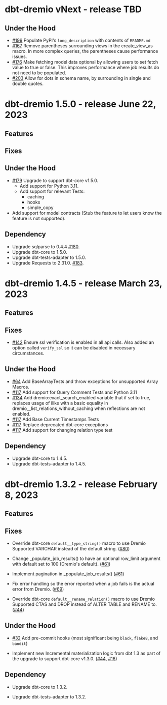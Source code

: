 # dbt-dremio vNext - release TBD

## Under the Hood

-   [#199](https://github.com/dremio/dbt-dremio/issues/199) Populate PyPI's `long_description` with contents of `README.md`
-   [#167](https://github.com/dremio/dbt-dremio/issues/167) Remove parentheses surrounding views in the create_view_as macro. In more complex queries, the parentheses cause performance issues. 
-   [#176](https://github.com/dremio/dbt-dremio/issues/176) Make fetching model data optional by allowing users to set fetch value to true or false. This improves performance where job results do not need to be populated.
-   [#203](https://github.com/dremio/dbt-dremio/issues/203) Allow for dots in schema name, by surrounding in single and double quotes.


# dbt-dremio 1.5.0 - release June 22, 2023


## Features

## Fixes

## Under the Hood
-   [#179](https://github.com/dremio/dbt-dremio/issues/179) Upgrade to support dbt-core v1.5.0.
    -   Add support for Python 3.11.
    -   Add support for relevant Tests:
        -   caching
        -   hooks
        -   simple_copy
-   Add support for model contracts (Stub the feature to let users know the feature is not supported).

## Dependency

-   Upgrade sqlparse to 0.4.4 [#180](https://github.com/dremio/dbt-dremio/issues/180).
-   Upgrade dbt-core to 1.5.0.
-   Upgrade dbt-tests-adapter to 1.5.0.
-   Upgrade Requests to 2.31.0. [#183](https://github.com/dremio/dbt-dremio/issues/183).


# dbt-dremio 1.4.5 - release March 23, 2023

## Features

## Fixes

-   [#142](https://github.com/dremio/dbt-dremio/issues/142) Ensure ssl verification is enabled in all api calls. Also added an option called `verify_ssl` so it can be disabled in necessary circumstances.

## Under the Hood

-   [#64](https://github.com/dremio/dbt-dremio/issues/64) Add BaseArrayTests and throw exceptions for unsupported Array Macros.
-   [#117](https://github.com/dremio/dbt-dremio/issues/117) Add support for Query Comment Tests and Python 3.11
-   [#134](https://github.com/dremio/dbt-dremio/issues/134) Add dremio:exact_search_enabled variable that if set to true, replaces usage of ilike with a basic equality in dremio\_\_list_relations_without_caching when reflections are not enabled.
-   [#117](https://github.com/dremio/dbt-dremio/issues/117) Add Base Current Timestamps Tests
-   [#117](https://github.com/dremio/dbt-dremio/issues/117) Replace deprecated dbt-core exceptions
-   [#117](https://github.com/dremio/dbt-dremio/issues/117) Add support for changing relation type test

## Dependency

-   Upgrade dbt-core to 1.4.5.
-   Upgrade dbt-tests-adapter to 1.4.5.

# dbt-dremio 1.3.2 - release February 8, 2023

## Features

## Fixes

-   Override dbt-core `default__type_string()` macro to use Dremio Supported VARCHAR instead of the default string. ([#80](https://github.com/dremio/dbt-dremio/pull/80))

-   Change \_populate_job_results() to have an optional row_limit argument with default set to 100 (Dremio's default). ([#61](https://github.com/dremio/dbt-dremio/issues/61))

-   Implement pagination in \_populate_job_results() ([#61](https://github.com/dremio/dbt-dremio/issues/61))

-   Fix error handling so the error reported when a job fails is the actual error from Dremio. ([#69](https://github.com/dremio/dbt-dremio/issues/69))

-   Override dbt-core `default__rename_relation()` macro to use Dremio Supported CTAS and DROP instead of ALTER TABLE and RENAME to. ([#44](https://github.com/dremio/dbt-dremio/issues/44))

## Under the Hood

-   [#32](https://github.com/dremio/dbt-dremio/issues/32) Add pre-commit hooks (most significant being `black`, `flake8`, and `bandit`)

-   Implement new Incremental materialization logic from dbt 1.3 as part of the upgrade to support dbt-core v1.3.0. ([#44](https://github.com/dremio/dbt-dremio/issues/44), [#16](https://github.com/dremio/dbt-dremio/issues/16))

## Dependency

-   Upgrade dbt-core to 1.3.2.

-   Upgrade dbt-tests-adapter to 1.3.2.
